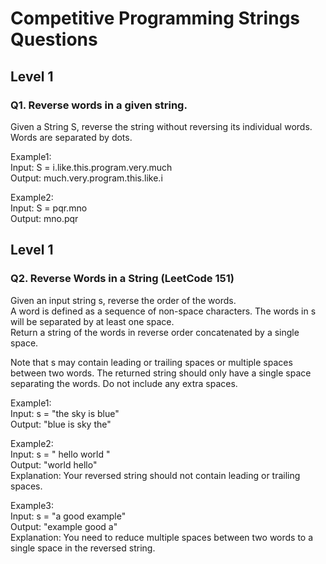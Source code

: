 # Competitive Programming Strings Questions  

## Level 1

### Q1.	Reverse words in a given string.  

Given a String S, reverse the string without reversing its individual words. Words are separated by dots.  

Example1:  
Input: S = i.like.this.program.very.much  
Output: much.very.program.this.like.i  

Example2:  
Input: S = pqr.mno  
Output: mno.pqr  


## Level 1

### Q2. Reverse Words in a String (LeetCode 151)  

Given an input string s, reverse the order of the words.  
A word is defined as a sequence of non-space characters. The words in s will be separated by at least one space.  
Return a string of the words in reverse order concatenated by a single space.  

Note that s may contain leading or trailing spaces or multiple spaces between two words. The returned string should only have a single space separating the words. Do not include any extra spaces.  

Example1:  
Input: s = "the sky is blue"  
Output: "blue is sky the"  

Example2:  
Input: s = "  hello world  "  
Output: "world hello"  
Explanation: Your reversed string should not contain leading or trailing spaces.  

Example3:  
Input: s = "a good   example"  
Output: "example good a"  
Explanation: You need to reduce multiple spaces between two words to a single space in the reversed string.  


 
